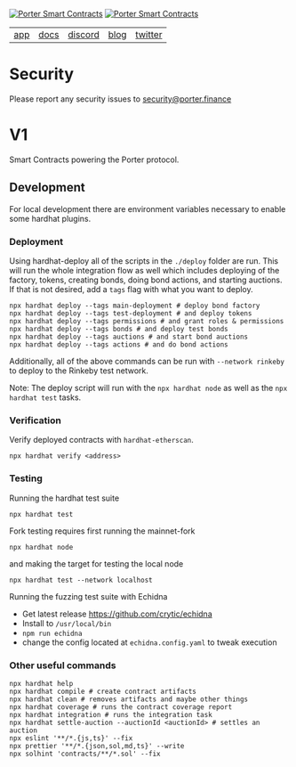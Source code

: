 [![Porter Smart Contracts](https://user-images.githubusercontent.com/7458951/159949634-988ce327-3261-463f-a1d0-3a3e2d3015dc.png)](https://porter.finance/#gh-dark-mode-only)
[![Porter Smart Contracts](https://user-images.githubusercontent.com/7458951/159949612-a695787d-d1d4-4311-90f6-2142aa334e2d.png)](https://porter.finance/#gh-light-mode-only)

<table align="center">
 <td><a href="https://porter.finance">app</a></td>
 <td><a href="https://docs.porter.finance">docs</a></td>
 <td><a href="https://discord.gg/porter">discord</a></td>
 <td><a href="https://blog.porter.finance">blog</a></td>
 <td><a href="https://twitter.com/porterfinance_">twitter</a></td>
</table>

# Security

Please report any security issues to security@porter.finance

# V1

Smart Contracts powering the Porter protocol.

## Development

For local development there are environment variables necessary to enable some hardhat plugins.

### Deployment

Using hardhat-deploy all of the scripts in the `./deploy` folder are run. This will run the whole integration flow as well which includes deploying of the factory, tokens, creating bonds, doing bond actions, and starting auctions. If that is not desired, add a `tags` flag with what you want to deploy.

```
npx hardhat deploy --tags main-deployment # deploy bond factory
npx hardhat deploy --tags test-deployment # and deploy tokens
npx hardhat deploy --tags permissions # and grant roles & permissions
npx hardhat deploy --tags bonds # and deploy test bonds
npx hardhat deploy --tags auctions # and start bond auctions
npx hardhat deploy --tags actions # and do bond actions
```

Additionally, all of the above commands can be run with `--network rinkeby` to deploy to the Rinkeby test network.

Note: The deploy script will run with the `npx hardhat node` as well as the `npx hardhat test` tasks.

### Verification

Verify deployed contracts with `hardhat-etherscan`.

```
npx hardhat verify <address>
```

### Testing

Running the hardhat test suite

```
npx hardhat test
```

Fork testing requires first running the mainnet-fork

```
npx hardhat node
```

and making the target for testing the local node

```
npx hardhat test --network localhost
```

Running the fuzzing test suite with Echidna

- Get latest release https://github.com/crytic/echidna
- Install to `/usr/local/bin`
- `npm run echidna`
- change the config located at `echidna.config.yaml` to tweak execution

### Other useful commands

```shell
npx hardhat help
npx hardhat compile # create contract artifacts
npx hardhat clean # removes artifacts and maybe other things
npx hardhat coverage # runs the contract coverage report
npx hardhat integration # runs the integration task
npx hardhat settle-auction --auctionId <auctionId> # settles an auction
npx eslint '**/*.{js,ts}' --fix
npx prettier '**/*.{json,sol,md,ts}' --write
npx solhint 'contracts/**/*.sol' --fix
```

